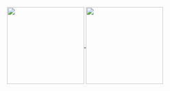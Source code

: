 <div align="center">
  <a href="https://github.com/andalik">
    <img height="180em" align="center" src="https://github-readme-stats.vercel.app/api?username=andalik&show_icons=true&theme=dark&include_all_commits=true&count_private=true&custom_title=Andalik's GitHub Stats" />
  </a>
  <a href="https://github.com/andalik">
    <img height="180em" align="center" src="https://github-readme-stats.vercel.app/api/top-langs/?username=andalik&layout=compact&langs_count=7&theme=dark" />
  </a>
</div>
